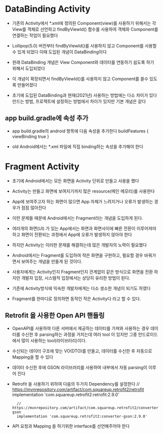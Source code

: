 # DataBinding Activity
* 기존의 Activity에서 *.xml에 정의된 Component(view)를 사용하기 위해서는
각 View를 객체로 선언하고 findByViewId() 함수를 사용하여 객체와 Component를 연결하는
작업이 필요했다

* Lollipop(5.0) 버전부터 findByViewId()를 사용하지 않고 Component를 사용할 수 있게 되었다
이때 도입된 개념이 DataBinding이다

* 원래 DataBinding 개념은 View Component와 데이터를 연동하기 쉽도록 하기 위해서 도입되었다
* 이 개념이 확장되면서 findByViewId()를 사용하지 않고 Component를 쓸수 있도록 만들어졌다
* 초기에 도입된 DataBinding과 현재(2021년) 사용하는 방법에는 다소 차이가 있다
만드는 방법, 프로젝트에 설정하는 방법에서 차이가 있지만 기본 개념은 같다

## app build.gradle에 속성 추가
* app build.gradle의 android 항목에 다음 속성을 추가한다
        buildFeatures {
            viewBinding true
        }

* old Android에서는 *.xml 파일에 직접 binding하는 속성을 추가해야 한다

# Fragment Activity
* 초기에 Android에서는 모든 화면을 Activity 단위로 만들고 사용을 했다
* Activity는 만들고 화면에 보여지기까지 많은 resource(메인 메모리)를 사용한다
* App에 보여주고자 하는 화면이 많으면 App 자체가 느려지거나 오류가 발생하는 경우가 점점 많아진다
* 이런 문제들 때문에 Android에서는 Fragment라는 개념을 도입하게 된다.
* 여러개의 화면(UI) 가 있는 App에서는 화면과 화면사이에 빠른 전환이 이루어져야 하고
화면이 전환되는 과정에서 App에 오류가 발생하지 않아야 한다
* 하지만 Activity는 이러한 문제를 해결하는데 많은 개발자의 노력이 필요했다
* Android에서는 Fragment를 도입하여 작은 화면을 구현하고, 필요할 경우 바꿔가면서 보여주는
개념을 만들게 된 것이다.
* 사용자에게는 Activity인지 Fragment인지 관계없이 같은 방식으로 화면을 전환 하지만
개발자 입장, 시스템적 입장에서는 상당히 유리한 방법이 된다.
* 기존에 Activity방식에 익숙한 개발자에게는 다소 생소한 개념이 되기도 하였다

* Fragment를 한마디로 정의하면 동적인 작은 Activity다 라고 할 수 있다.

## Retrofit 을 사용한 Open API 핸들링
* OpenAPI를 사용하여 다른 서버에서 제공하는 데이터를 가져와 사용하는 경우
데이터를 수신한 후 parsing하는 과정을 거치는데
여러 tool 이 있지만 그중 안드로이드에서 많이 사용하는 tool(라이브러리)이다.

* 수신되는 데이터 구조에 맞는 VO(DTO)를 만들고, 데이터를 수신한 후 자동으로 Mapping을 할 수 있다
* 데이터 수신한 후에 GSON 라이브러리를 사용하여 내부에서 자동 parsing이 이루어 진다

* Retrofit 을 사용하기 위하여 다음의 두가지 Dependency를 설정한다
        // https://mvnrepository.com/artifact/com.squareup.retrofit2/retrofit
        implementation 'com.squareup.retrofit2:retrofit:2.9.0'

        // https://mvnrepository.com/artifact/com.squareup.retrofit2/converter-gson
        implementation 'com.squareup.retrofit2:converter-gson:2.9.0'

* API 요청과 Mapping 을 하기위한 interface를 선언해주어야 한다